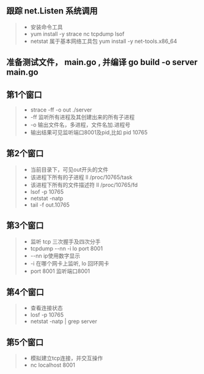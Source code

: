 ## 跟踪 net.Listen 系统调用
>- 安装命令工具
>- yum install -y strace nc tcpdump lsof
>- netstat 属于基本网络工具包 yum install -y net-tools.x86_64

## 准备测试文件， main.go , 并编译 go build -o server main.go

## 第1个窗口
>- strace -ff -o out ./server
>- -ff 监听所有进程及其创建出来的所有子进程
>- -o 输出文件名，多进程，文件名加.进程号
>- 输出结果可见监听端口8001及pid,比如 pid 10765

## 第2个窗口
>- 当前目录下，可见out开头的文件
>- 该进程下所有的子进程 ll /proc/10765/task
>- 该进程下所有的文件描述符 ll /proc/10765/fd
>- lsof -p 10765  
>- netstat -natp 
>- tail -f out.10765 

## 第3个窗口
>- 监听 tcp 三次握手及四次分手
>- tcpdump --nn -i lo port 8001
>- --nn ip使用数字显示
>- -i 在哪个网卡上监听, lo 回环网卡
>- port 8001 监听端口8001 

## 第4个窗口
>- 查看连接状态
>- losf -p 10765
>- netstat -natp | grep server 

## 第5个窗口
>- 模拟建立tcp连接，并交互操作
>- nc localhost 8001
